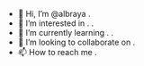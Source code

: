 - 👋 Hi, I’m @albraya .
- 👀 I’m interested in . .
- 🌱 I’m currently learning . .
- 💞️ I’m looking to collaborate on .
- 📫 How to reach me .

<!---
albraya/albraya is a ✨ special ✨ repository because its `README.md` (this file) appears on your GitHub profile.
You can click the Preview link to take a look at your changes.
--->
